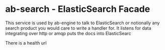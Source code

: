 ab-search - ElasticSearch Facade
===============

This service is used by ab-engine to talk to ElasticSearch or notionally any search product you would care to write a handler for. It listens for data integrating over http or amqp puts the docs into ElasticSearc

There is a health url
